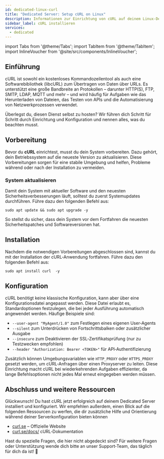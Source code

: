 ```yaml
---
id: dedicated-linux-curl
title: "Dedicated Server: Setup cURL on Linux"
description: Informationen zur Einrichtung von cURL auf deinem Linux‑Dedicated Server von ZAP‑Hosting – ZAP‑Hosting.com Dokumentation
sidebar_label: cURL installieren
services:
  - dedicated
---
```


import Tabs from '@theme/Tabs';
import TabItem from '@theme/TabItem';
import InlineVoucher from '@site/src/components/InlineVoucher';

## Einführung

cURL ist sowohl ein kostenloses Kommandozeilentool als auch eine Softwarebibliothek (libcURL) zum Übertragen von Daten über URLs. Es unterstützt eine große Bandbreite an Protokollen – darunter HTTP(S), FTP, SMTP, LDAP, MQTT und mehr – und wird häufig für Aufgaben wie das Herunterladen von Dateien, das Testen von APIs und die Automatisierung von Netzwerkprozessen verwendet.  

Überlegst du, diesen Dienst selbst zu hosten? Wir führen dich Schritt für Schritt durch Einrichtung und Konfiguration und nennen alles, was du beachten musst.

<InlineVoucher />



## Vorbereitung

Bevor du **cURL** einrichtest, musst du dein System vorbereiten. Dazu gehört, dein Betriebssystem auf die neueste Version zu aktualisieren. Diese Vorbereitungen sorgen für eine stabile Umgebung und helfen, Probleme während oder nach der Installation zu vermeiden.


### System aktualisieren
Damit dein System mit aktueller Software und den neuesten Sicherheitsverbesserungen läuft, solltest du zuerst Systemupdates durchführen. Führe dazu den folgenden Befehl aus:

```
sudo apt update && sudo apt upgrade -y
```
So stellst du sicher, dass dein System vor dem Fortfahren die neuesten Sicherheitspatches und Softwareversionen hat.



## Installation

Nachdem die notwendigen Vorbereitungen abgeschlossen sind, kannst du mit der Installation der cURL‑Anwendung fortfahren. Führe dazu den folgenden Befehl aus: 

```console
sudo apt install curl  -y
```



## Konfiguration

cURL benötigt keine klassische Konfiguration, kann aber über eine Konfigurationsdatei angepasst werden. Diese Datei erlaubt es, Standardoptionen festzulegen, die bei jeder Ausführung automatisch angewendet werden. Häufige Beispiele sind:

- `--user-agent "MyAgent/1.0"` zum Festlegen eines eigenen User‑Agents  
- `--silent` zum Unterdrücken von Fortschrittsbalken oder zusätzlicher Ausgabe  
- `--insecure` zum Deaktivieren der SSL‑Zertifikatsprüfung (nur zu Testzwecken empfohlen)  
- `--header "Authorization: Bearer <TOKEN>"` für API‑Authentifizierung  

Zusätzlich können Umgebungsvariablen wie `HTTP_PROXY` oder `HTTPS_PROXY` gesetzt werden, um cURL‑Anfragen über einen Proxyserver zu leiten. Diese Einrichtung macht cURL bei wiederkehrenden Aufgaben effizienter, da lange Befehlsoptionen nicht jedes Mal erneut eingegeben werden müssen.



## Abschluss und weitere Ressourcen

Glückwunsch! Du hast cURL jetzt erfolgreich auf deinem Dedicated Server installiert und konfiguriert. Wir empfehlen außerdem, einen Blick auf die folgenden Ressourcen zu werfen, die dir zusätzliche Hilfe und Orientierung während deiner Serverkonfiguration bieten können

- [curl.se](https://curl.se/) – Offizielle Website
- [curl.se/docs/](https://curl.se/docs/) cURL‑Dokumentation

Hast du spezielle Fragen, die hier nicht abgedeckt sind? Für weitere Fragen oder Unterstützung wende dich bitte an unser Support‑Team, das täglich für dich da ist! 🙂



<InlineVoucher />